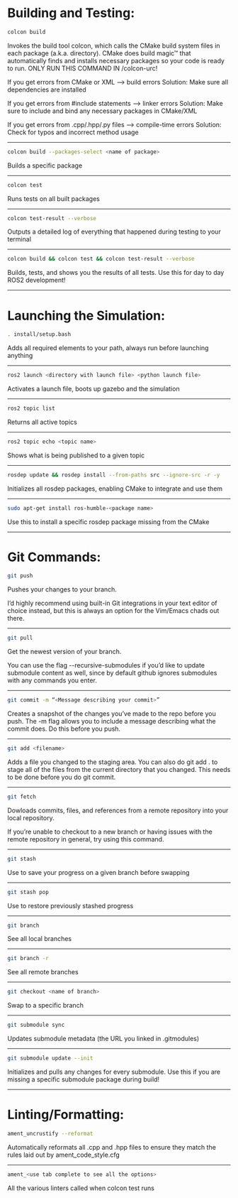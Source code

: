# Building and Testing:

```bash
colcon build
```

Invokes the build tool colcon, which calls the CMake build system files in each package (a.k.a. directory). CMake does build magic™ that automatically finds and installs necessary packages so your code is ready to run. 
ONLY RUN THIS COMMAND IN /colcon-urc!

If you get errors from CMake or XML —> build errors
Solution: Make sure all dependencies are installed

If you get errors from #include statements —> linker errors
Solution: Make sure to include and bind any necessary packages in CMake/XML

If you get errors from .cpp/.hpp/.py files —> compile-time errors
Solution: Check for typos and incorrect method usage

---
```bash
colcon build --packages-select <name of package>
```
Builds a specific package

---
```bash
colcon test
```

Runs tests on all built packages

---
```bash
colcon test-result --verbose
```

Outputs a detailed log of everything that happened during testing to your terminal

---
```bash
colcon build && colcon test && colcon test-result --verbose
```

Builds, tests, and shows you the results of all tests. Use this for day to day ROS2 development!

---

# Launching the Simulation:

```bash
. install/setup.bash
```

Adds all required elements to your path, always run before launching anything

---
```bash
ros2 launch <directory with launch file> <python launch file>
```

Activates a launch file, boots up gazebo and the simulation

---
```bash
ros2 topic list
```

Returns all active topics

---
```bash
ros2 topic echo <topic name>
```

Shows what is being published to a given topic

---
```bash
rosdep update && rosdep install --from-paths src --ignore-src -r -y
```

Initializes all rosdep packages, enabling CMake to integrate and use them

---
```bash
sudo apt-get install ros-humble-<package name>
```

Use this to install a specific rosdep package missing from the CMake

---

# Git Commands:

```bash
git push
```

Pushes your changes to your branch.

I’d highly recommend using built-in Git integrations in your text editor of choice instead, but this is always an option for the Vim/Emacs chads out there.

---
```bash
git pull
```

Get the newest version of your branch.

You can use the flag --recursive-submodules if you’d like to update submodule content as well, since by default github ignores submodules with any commands you enter.

---
```bash
git commit -m “<Message describing your commit>”
```

Creates a snapshot of the changes you’ve made to the repo before you push. The -m flag allows you to include a message describing what the commit does. Do this before you push.

---
```bash
git add <filename>
```

Adds a file you changed to the staging area. You can also do git add . to stage all of the files from the current directory that you changed. This needs to be done before you do git commit.

---
```bash
git fetch
```

Dowloads commits, files, and references from a remote repository into your local repository.

If you’re unable to checkout to a new branch or having issues with the remote repository in general, try using this command.

---
```bash
git stash
```

Use to save your progress on a given branch before swapping

---
```bash
git stash pop
```

Use to restore previously stashed progress

---
```bash
git branch
```

See all local branches

---
```bash
git branch -r
```

See all remote branches

---
```bash
git checkout <name of branch>
```

Swap to a specific branch

---
```bash
git submodule sync
```

Updates submodule metadata (the URL you linked in .gitmodules)

---
```bash
git submodule update --init
```

Initializes and pulls any changes for every submodule. Use this if you are missing a specific submodule package during build!

---

# Linting/Formatting:

```bash
ament_uncrustify --reformat
```

Automatically reformats all .cpp and .hpp files to ensure they match the rules laid out by ament_code_style.cfg

---
```bash
ament_<use tab complete to see all the options>
```

All the various linters called when colcon test runs
